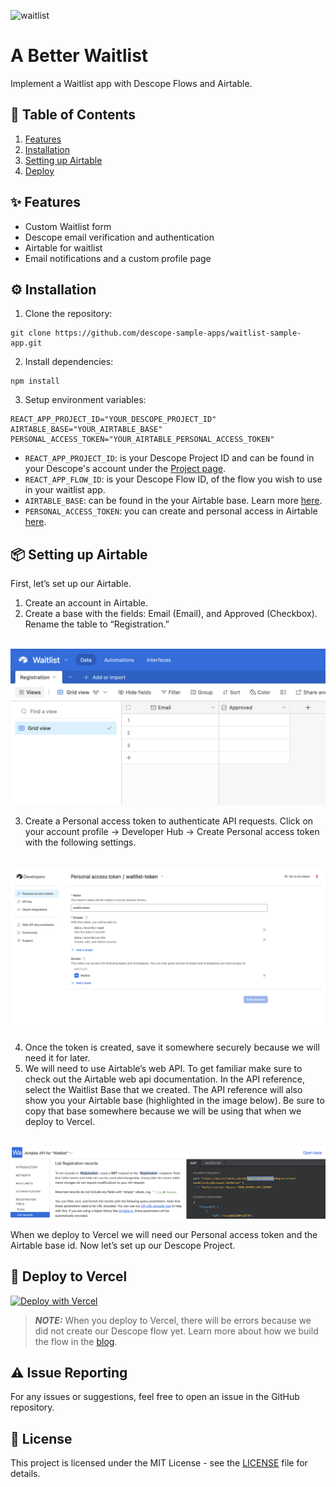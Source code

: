 ![waitlist](https://github.com/descope-sample-apps/waitlist-sample-app/assets/59460685/10ac6e2f-d2b8-49dd-9183-f2b6588889ce)

# A Better Waitlist

Implement a Waitlist app with Descope Flows and Airtable. 

## 📝 Table of Contents 

1. [Features](#-features)
2. [Installation](#-installation)
3. [Setting up Airtable](#-setting-up-airtable)
4. [Deploy](#-deploy-to-vercel)

## ✨ Features

- Custom Waitlist form
- Descope email verification and authentication
- Airtable for waitlist 
- Email notifications and a custom profile page

## ⚙️ Installation

1. Clone the repository:

```
git clone https://github.com/descope-sample-apps/waitlist-sample-app.git
```

2. Install dependencies:

```
npm install
```

3. Setup environment variables:

```
REACT_APP_PROJECT_ID="YOUR_DESCOPE_PROJECT_ID"
AIRTABLE_BASE="YOUR_AIRTABLE_BASE"
PERSONAL_ACCESS_TOKEN="YOUR_AIRTABLE_PERSONAL_ACCESS_TOKEN"
```
- ```REACT_APP_PROJECT_ID```: is your Descope Project ID and can be found in your Descope's account under the [Project page](https://app.descope.com/settings/project).
- ```REACT_APP_FLOW_ID```: is your Descope Flow ID, of the flow you wish to use in your waitlist app.
- ```AIRTABLE_BASE```: can be found in the your Airtable base. Learn more [here](https://support.google.com/appsheet/answer/10106767).
- ```PERSONAL_ACCESS_TOKEN```: you can create and personal access in Airtable [here](https://airtable.com/create/tokens).

## 📦 Setting up Airtable

First, let’s set up our Airtable. 

1. Create an account in Airtable. 
2. Create a base with the fields: Email (Email), and Approved (Checkbox). Rename the table to “Registration.” 

<br />

<img src="./readme-assets/airtable.png"/> 

<br />

3. Create a Personal access token to authenticate API requests. Click on your account profile → Developer Hub → Create Personal access token with the following settings.

<br />

<img src="./readme-assets/personal_access_token.png"/>

<br />

4. Once the token is created, save it somewhere securely because we will need it for later. 
5. We will need to use Airtable’s web API. To get familiar make sure to check out the Airtable web api documentation. In the API reference, select the Waitlist Base that we created. The API reference will also show you your Airtable base (highlighted in the image below). Be sure to copy that base somewhere because we will be using that when we deploy to Vercel. 

<br />

<img src="./readme-assets/airtable_base.png"/>

<br />

When we deploy to Vercel we will need our Personal access token and the Airtable base id. 
Now let’s set up our Descope Project. 

## 🚀 Deploy to Vercel 

[![Deploy with Vercel](https://vercel.com/button)](https://vercel.com/new/clone?repository-url=https%3A%2F%2Fgithub.com%2Fdescope-sample-apps%2Fwaitlist-sample-app&env=REACT_APP_PROJECT_ID,AIRTABLE_BASE,PERSONAL_ACCESS_TOKEN)

> **_NOTE:_** When you deploy to Vercel, there will be errors because we did not create our Descope flow yet. Learn more about how we build the flow in the [blog](https://www.descope.com/blog/post/waitlist-app-airtable).

## ⚠️ Issue Reporting

For any issues or suggestions, feel free to open an issue in the GitHub repository.

## 📜 License

This project is licensed under the MIT License - see the [LICENSE](LICENSE) file for details.



